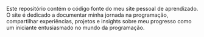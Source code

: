 Este repositório contém o código fonte do meu site pessoal de aprendizado. O site é dedicado a documentar minha jornada na programação, compartilhar experiências, projetos e insights sobre meu progresso como um iniciante entusiasmado no mundo da programação.
